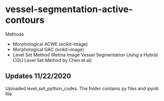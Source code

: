 # vessel-segmentation-active-contours

Methods
- Morphological ACWE (scikit-image)
- Morphological GAC  (scikit-image)
- Level Set Method (Retina Image Vessel Segmentation Using a Hybrid CGLI Level Set Method by Chen et al)

## Updates 11/22/2020
Uploaded level_set_python_codes. The folder contains py files and ipynb file.
